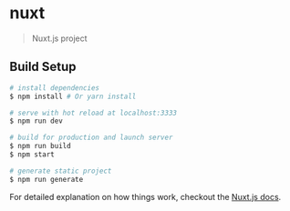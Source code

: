 # nuxt

> Nuxt.js project

## Build Setup

```bash
# install dependencies
$ npm install # Or yarn install

# serve with hot reload at localhost:3333
$ npm run dev

# build for production and launch server
$ npm run build
$ npm start

# generate static project
$ npm run generate
```

For detailed explanation on how things work, checkout the [Nuxt.js docs](https://github.com/nuxt/nuxt.js).
